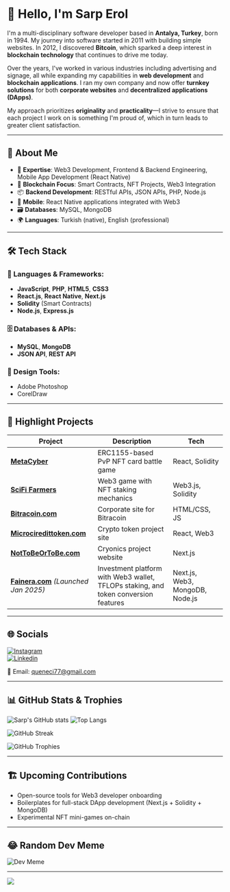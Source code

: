 # 👋 Hello, I'm Sarp Erol

I'm a multi-disciplinary software developer based in **Antalya, Turkey**, born in 1994. My journey into software started in 2011 with building simple websites. In 2012, I discovered **Bitcoin**, which sparked a deep interest in **blockchain technology** that continues to drive me today.

Over the years, I've worked in various industries including advertising and signage, all while expanding my capabilities in **web development** and **blockchain applications**. I ran my own company and now offer **turnkey solutions** for both **corporate websites** and **decentralized applications (DApps)**.

My approach prioritizes **originality** and **practicality**—I strive to ensure that each project I work on is something I'm proud of, which in turn leads to greater client satisfaction.

---

## 💼 About Me

- 🧠 **Expertise**: Web3 Development, Frontend & Backend Engineering, Mobile App Development (React Native)
- 🧱 **Blockchain Focus**: Smart Contracts, NFT Projects, Web3 Integration
- 📦 **Backend Development**: RESTful APIs, JSON APIs, PHP, Node.js
- 📱 **Mobile**: React Native applications integrated with Web3
- 🗃️ **Databases**: MySQL, MongoDB
- 🌍 **Languages**: Turkish (native), English (professional)

---

## 🛠️ Tech Stack

### 🔧 Languages & Frameworks:
- **JavaScript**, **PHP**, **HTML5**, **CSS3**
- **React.js**, **React Native**, **Next.js**
- **Solidity** (Smart Contracts)
- **Node.js**, **Express.js**

### 🗄️ Databases & APIs:
- **MySQL**, **MongoDB**
- **JSON API**, **REST API**

### 🎨 Design Tools:
- Adobe Photoshop
- CorelDraw

---

## 🚀 Highlight Projects

| Project | Description | Tech |
|--------|-------------|------|
| [**MetaCyber**](https://github.com/sarp07/NewNFT-CardGame) | ERC1155-based PvP NFT card battle game | React, Solidity |
| [**SciFi Farmers**](https://github.com/sarp07/FarmerGame) | Web3 game with NFT staking mechanics | Web3.js, Solidity |
| [**Bitracoin.com**](https://github.com/BITRATECH/Bitracoin.com) | Corporate site for Bitracoin | HTML/CSS, JS |
| [**Microciredittoken.com**](https://microcredittoken.com) | Crypto token project site | React, Web3 |
| [**NotToBeOrToBe.com**](https://nottobeortobe.com) | Cryonics project website | Next.js |
| [**Fainera.com**](https://fainera.com) *(Launched Jan 2025)* | Investment platform with Web3 wallet, TFLOPs staking, and token conversion features | Next.js, Web3, MongoDB, Node.js |

---

## 🌐 Socials

[![Instagram](https://img.shields.io/badge/Instagram-%23E4405F.svg?logo=Instagram&logoColor=white)](https://instagram.com/erlsarp)  
[![Linkedin](https://img.shields.io/badge/LinkedIn-blue?style=for-the-badge&logo=linkedin&logoColor=white)](https://www.linkedin.com/in/sarp-erol)

📧 Email: [queneci77@gmail.com](mailto:queneci77@gmail.com)

---

## 📊 GitHub Stats & Trophies

![Sarp's GitHub stats](https://github-readme-stats.vercel.app/api?username=sarp07&show_icons=true&theme=radical)
![Top Langs](https://github-readme-stats.vercel.app/api/top-langs/?username=sarp07&layout=compact&theme=tokyonight)

![GitHub Streak](https://github-readme-streak-stats.herokuapp.com/?user=sarp07&theme=dark)

![GitHub Trophies](https://github-profile-trophy.vercel.app/?username=sarp07&theme=gruvbox)

---

## 🏗️ Upcoming Contributions

- Open-source tools for Web3 developer onboarding
- Boilerplates for full-stack DApp development (Next.js + Solidity + MongoDB)
- Experimental NFT mini-games on-chain

---

## 😂 Random Dev Meme

![Dev Meme](https://random-memer.herokuapp.com/)

---

[![](https://visitcount.itsvg.in/api?id=sarp07&icon=0&color=0)](https://visitcount.itsvg.in)

<!-- Proudly created with GPRM (https://gprm.itsvg.in) -->
